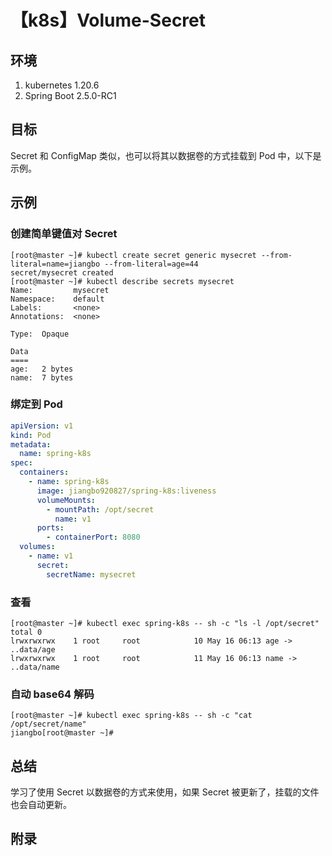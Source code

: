 # 【k8s】Volume-Secret

## 环境

1. kubernetes 1.20.6
2. Spring Boot 2.5.0-RC1

## 目标

Secret 和 ConfigMap 类似，也可以将其以数据卷的方式挂载到 Pod 中，以下是示例。

## 示例

### 创建简单键值对 Secret

```
[root@master ~]# kubectl create secret generic mysecret --from-literal=name=jiangbo --from-literal=age=44
secret/mysecret created
[root@master ~]# kubectl describe secrets mysecret
Name:         mysecret
Namespace:    default
Labels:       <none>
Annotations:  <none>

Type:  Opaque

Data
====
age:   2 bytes
name:  7 bytes
```

### 绑定到 Pod

```yaml
apiVersion: v1
kind: Pod
metadata:
  name: spring-k8s
spec:
  containers:
    - name: spring-k8s
      image: jiangbo920827/spring-k8s:liveness
      volumeMounts:
        - mountPath: /opt/secret
          name: v1
      ports:
        - containerPort: 8080
  volumes:
    - name: v1
      secret:
        secretName: mysecret
```

### 查看

```
[root@master ~]# kubectl exec spring-k8s -- sh -c "ls -l /opt/secret"
total 0
lrwxrwxrwx    1 root     root            10 May 16 06:13 age -> ..data/age
lrwxrwxrwx    1 root     root            11 May 16 06:13 name -> ..data/name
```

### 自动 base64 解码

```
[root@master ~]# kubectl exec spring-k8s -- sh -c "cat /opt/secret/name"
jiangbo[root@master ~]#
```

## 总结

学习了使用 Secret 以数据卷的方式来使用，如果 Secret 被更新了，挂载的文件也会自动更新。

## 附录
